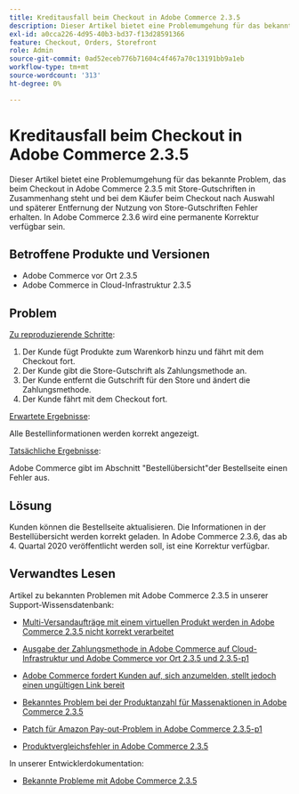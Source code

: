 ```yaml
---
title: Kreditausfall beim Checkout in Adobe Commerce 2.3.5
description: Dieser Artikel bietet eine Problemumgehung für das bekannte Problem, das beim Checkout in Adobe Commerce 2.3.5 mit Store-Gutschriften in Zusammenhang steht und bei dem Käufer beim Checkout nach Auswahl und späterer Entfernung der Nutzung von Store-Gutschriften Fehler erhalten. In Adobe Commerce 2.3.6 wird eine permanente Korrektur verfügbar sein.
exl-id: a0cca226-4d95-40b3-bd37-f13d28591366
feature: Checkout, Orders, Storefront
role: Admin
source-git-commit: 0ad52eceb776b71604c4f467a70c13191bb9a1eb
workflow-type: tm+mt
source-wordcount: '313'
ht-degree: 0%

---
```


# Kreditausfall beim Checkout in Adobe Commerce 2.3.5

Dieser Artikel bietet eine Problemumgehung für das bekannte Problem, das beim Checkout in Adobe Commerce 2.3.5 mit Store-Gutschriften in Zusammenhang steht und bei dem Käufer beim Checkout nach Auswahl und späterer Entfernung der Nutzung von Store-Gutschriften Fehler erhalten. In Adobe Commerce 2.3.6 wird eine permanente Korrektur verfügbar sein.

## Betroffene Produkte und Versionen

* Adobe Commerce vor Ort 2.3.5
* Adobe Commerce in Cloud-Infrastruktur 2.3.5

## Problem

<u>Zu reproduzierende Schritte</u>:

1. Der Kunde fügt Produkte zum Warenkorb hinzu und fährt mit dem Checkout fort.
1. Der Kunde gibt die Store-Gutschrift als Zahlungsmethode an.
1. Der Kunde entfernt die Gutschrift für den Store und ändert die Zahlungsmethode.
1. Der Kunde fährt mit dem Checkout fort.

<u>Erwartete Ergebnisse</u>:

Alle Bestellinformationen werden korrekt angezeigt.

<u>Tatsächliche Ergebnisse</u>:

Adobe Commerce gibt im Abschnitt &quot;Bestellübersicht&quot;der Bestellseite einen Fehler aus.

## Lösung

Kunden können die Bestellseite aktualisieren. Die Informationen in der Bestellübersicht werden korrekt geladen. In Adobe Commerce 2.3.6, das ab 4. Quartal 2020 veröffentlicht werden soll, ist eine Korrektur verfügbar.

## Verwandtes Lesen

Artikel zu bekannten Problemen mit Adobe Commerce 2.3.5 in unserer Support-Wissensdatenbank:

* [Multi-Versandaufträge mit einem virtuellen Produkt werden in Adobe Commerce 2.3.5 nicht korrekt verarbeitet](/help/troubleshooting/miscellaneous/magento-2-3-5-known-issue-virtual-product-multi-ship-orders.md)

* [Ausgabe der Zahlungsmethode in Adobe Commerce auf Cloud-Infrastruktur und Adobe Commerce vor Ort 2.3.5 und 2.3.5-p1](/help/troubleshooting/known-issues-patches-attached/magento-2-3-5-2-3-5-p1-patch-country-payment-issue.md)

* [Adobe Commerce fordert Kunden auf, sich anzumelden, stellt jedoch einen ungültigen Link bereit](/help/troubleshooting/known-issues-patches-attached/magento-prompts-customers-log-in-invalid-link.md)

* [Bekanntes Problem bei der Produktanzahl für Massenaktionen in Adobe Commerce 2.3.5](/help/troubleshooting/miscellaneous/bulk-action-product-count-known-issue-in-magento-2-3-5.md)

* [Patch für Amazon Pay-out-Problem in Adobe Commerce 2.3.5-p1](/help/troubleshooting/payments/patch-for-amazon-pay-checkout-issue-in-magento-2-3-5-p1.md)

* [Produktvergleichsfehler in Adobe Commerce 2.3.5](/help/troubleshooting/storefront/product-comparison-known-issue-in-magento-2-3-5.md)

In unserer Entwicklerdokumentation:

* [Bekannte Probleme mit Adobe Commerce 2.3.5](https://devdocs.magento.com/guides/v2.3/release-notes/release-notes-2-3-5-commerce.html#known-issues)

